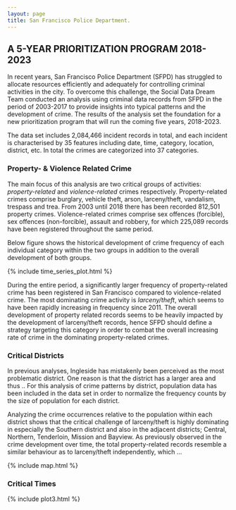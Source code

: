 ```yaml
---
layout: page
title: San Francisco Police Department.
---
```


## A 5-YEAR PRIORITIZATION PROGRAM 2018-2023


In recent years, San Francisco Police Department (SFPD) has struggled to allocate resources efficiently and adequately for controlling criminal activities in the city. 
To overcome this challenge, the Social Data Dream Team conducted an analysis using criminal data records from SFPD in the period of 2003-2017 to provide insights into typical patterns and the development of crime. The results of the analysis set the foundation for a new prioritization program that will run the coming five years, 2018-2023.

The data set includes 2,084,466 incident records in total, and each incident is characterised by 35 features including date, time, category, location, district, etc. In total the crimes are categorized into 37 categories. 

### Property- & Violence Related Crime
The main focus of this analysis are two critical groups of activities: *property-related* and *violence-related* crimes respectively. Property-related crimes comprise burglary, vehicle theft, arson, larceny/theft, vandalism, trespass and trea. From 2003 until 2018 there has been recorded 812,501 property crimes. Violence-related crimes comprise sex offences (forcible), sex offences (non-forcible), assault and robbery, for which 225,089 records have been registered throughout the same period. 

Below figure shows the historical development of crime frequency of each individual category within the two groups in addition to the overall development of both groups. 

{% include time_series_plot.html %}


During the entire period, a significantly larger frequency of property-related crime has been registered in San Francisco compared to violence-related crime. The most dominating crime activity is *larceny/theft*, which seems to have been rapidly increasing in frequency since 2011. The overall development of property related records seems to be heavily impacted by the development of larceny/theft records, hence SFPD should define a strategy targeting this category in order to combat the overall increasing rate of crime in the dominating property-related crimes.  


### Critical Districts
In previous analyses, Ingleside has mistakenly been perceived as the most problematic district. One reason is that the district has a larger area and thus ..
For this analysis of crime patterns by district, population data has been included in the data set in order to normalize the frequency counts by the size of population for each district. 

Analyzing the crime occurrences relative to the population within each district shows that the critical challenge of larceny/theft is highly dominating in especially the Southern district and also in the adjacent districts; Central, Northern, Tenderloin, Mission and Bayview. As previously observed in the crime development over time, the total property-related records resemble a similar behaviour as to larceny/theft independently, which ... 

{% include map.html %}





### Critical Times 
{% include plot3.html %}
